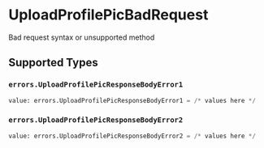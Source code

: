 # UploadProfilePicBadRequest

Bad request syntax or unsupported method


## Supported Types

### `errors.UploadProfilePicResponseBodyError1`

```python
value: errors.UploadProfilePicResponseBodyError1 = /* values here */
```

### `errors.UploadProfilePicResponseBodyError2`

```python
value: errors.UploadProfilePicResponseBodyError2 = /* values here */
```

